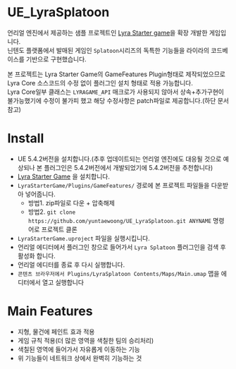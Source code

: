# UE_LyraSplatoon
언리얼 엔진에서 제공하는 샘플 프로젝트인 [Lyra Starter game](https://www.unrealengine.com/marketplace/en-US/product/lyra)을 확장 개발한 게임입니다.  
닌텐도 플랫폼에서 발매된 게임인 `Splatoon`시리즈의 독특한 기능들을 라이라의 코드베이스를 기반으로 구현했습니다.
  
    
본 프로젝트는 Lyra Starter Game의 GameFeatures Plugin형태로 제작되었으므로  
Lyra Core 소스코드의 수정 없이 플러그인 설치 형태로 적용 가능합니다.  
Lyra Core일부 클래스는 `LYRAGAME_API` 매크로가 사용되지 않아서 상속+추가구현이 불가능했기에 수정이 불가피 했고 해당 수정사항은 patch파일로 제공합니다.(하단 문서 참고)

# Install

- UE 5.4.2버전을 설치합니다.(추후 업데이트되는 언리얼 엔진에도 대응될 것으로 예상되나 본 플러그인은 5.4.2버전에서 개발되었기에 5.4.2버전을 추천합니다)
- [Lyra Starter Game](https://www.unrealengine.com/marketplace/en-US/product/lyra) 을 설치합니다.
- `LyraStarterGame/Plugins/GameFeatures/` 경로에 본 프로젝트 파일들을 다운받아 넣어줍니다.
    - 방법1. zip파일로 다운 + 압축해제
    - 방법2. `git clone https://github.com/yuntaewoong/UE_LyraSplatoon.git ANYNAME` 명령어로 프로젝트 클론
- `LyraStarterGame.uproject` 파일을 실행시킵니다.
- 언리얼 에디터에서 플러그인 창으로 들어가서 `Lyra Splatoon` 플러그인을 검색 후 활성화 합니다.
- 언리얼 에디터를 종료 후 다시 실행합니다.
- `콘텐츠 브라우저에서 Plugins/LyraSplatoon Contents/Maps/Main.umap` 맵을 에디터에서 열고 실행합니다


# Main Features

- 지형, 물건에 페인트 효과 적용
- 게임 규칙 적용(더 많은 영역을 색칠한 팀의 승리처리)
- 색칠된 영역에 들어가서 자유롭게 이동하는 기능
- 위 기능들이 네트워크 상에서 완벽히 기능하는 것